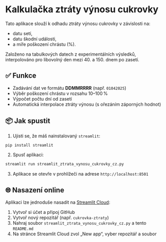
# Kalkulačka ztráty výnosu cukrovky

Tato aplikace slouží k odhadu ztráty výnosu cukrovky v závislosti na:
- datu setí,
- datu škodní události,
- a míře poškození chrástu (%).

Založeno na tabulkových datech z experimentálních výsledků, interpolováno pro libovolný den mezi 40. a 150. dnem po zasetí.

## ✅ Funkce
- Zadávání dat ve formátu **DDMMRRRR** (např. `01042025`)
- Výběr poškození chrástu v rozsahu 10–100 %
- Výpočet počtu dní od zasetí
- Automatická interpolace ztráty výnosu (s ořezáním záporných hodnot)

## 📦 Jak spustit

1. Ujisti se, že máš nainstalovaný `streamlit`:
```bash
pip install streamlit
```

2. Spusť aplikaci:
```bash
streamlit run streamlit_ztrata_vynosu_cukrovky_cz.py
```

3. Aplikace se otevře v prohlížeči na adrese `http://localhost:8501`

## 🌐 Nasazení online
Aplikaci lze jednoduše nasadit na [Streamlit Cloud](https://streamlit.io/cloud):

1. Vytvoř si účet a připoj GitHub
2. Vytvoř nový repozitář (např. `cukrovka-ztraty`)
3. Nahraj soubor `streamlit_ztrata_vynosu_cukrovky_cz.py` a tento `README.md`
4. Na stránce Streamlit Cloud zvol „New app“, vyber repozitář a soubor
